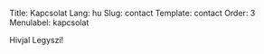 Title: Kapcsolat
Lang: hu
Slug: contact
Template: contact
Order: 3
Menulabel: kapcsolat

Hivjal Legyszi!
